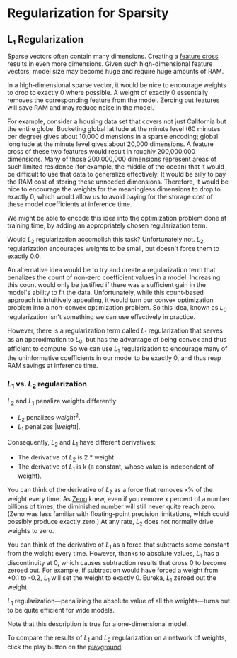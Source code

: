 # Regularization for Sparsity

## L₁ Regularization

Sparse vectors often contain many dimensions. Creating a [feature cross](https://developers.google.com/machine-learning/crash-course/feature-crosses/video-lecture) results in even more dimensions. Given such high-dimensional feature vectors, model size may become huge and require huge amounts of RAM.

In a high-dimensional sparse vector, it would be nice to encourage weights to drop to exactly 0 where possible. A weight of exactly 0 essentially removes the corresponding feature from the model. Zeroing out features will save RAM and may reduce noise in the model.

For example, consider a housing data set that covers not just California but the entire globe. Bucketing global latitude at the minute level (60 minutes per degree) gives about 10,000 dimensions in a sparse encoding; global longitude at the minute level gives about 20,000 dimensions. A feature cross of these two features would result in roughly 200,000,000 dimensions. Many of those 200,000,000 dimensions represent areas of such limited residence (for example, the middle of the ocean) that it would be difficult to use that data to generalize effectively. It would be silly to pay the RAM cost of storing these unneeded dimensions. Therefore, it would be nice to encourage the weights for the meaningless dimensions to drop to exactly 0, which would allow us to avoid paying for the storage cost of these model coefficients at inference time.

We might be able to encode this idea into the optimization problem done at training time, by adding an appropriately chosen regularization term.

Would $L_{2}$ regularization accomplish this task? Unfortunately not. $L_{2}$ regularization encourages weights to be small, but doesn't force them to exactly 0.0.

An alternative idea would be to try and create a regularization term that penalizes the count of non-zero coefficient values in a model. Increasing this count would only be justified if there was a sufficient gain in the model's ability to fit the data. Unfortunately, while this count-based approach is intuitively appealing, it would turn our convex optimization problem into a non-convex optimization problem. So this idea, known as $L_{0}$ regularization isn't something we can use effectively in practice.

However, there is a regularization term called $L_{1}$ regularization that serves as an approximation to $L_{0}$, but has the advantage of being convex and thus efficient to compute. So we can use $L_{1}$ regularization to encourage many of the uninformative coefficients in our model to be exactly 0, and thus reap RAM savings at inference time.

### $L_{1}$ vs. $L_{2}$ regularization

$L_{2}$ and $L_{1}$ penalize weights differently:

* $L_{2}$ penalizes $weight^2$.
* $L_{1}$ penalizes $|weight|$.

Consequently, $L_{2}$ and $L_{1}$ have different derivatives:

* The derivative of $L_{2}$ is 2 * weight.
* The derivative of $L_{1}$ is k (a constant, whose value is independent of weight).

You can think of the derivative of $L_{2}$ as a force that removes x% of the weight every time. As [Zeno](https://en.wikipedia.org/wiki/Zeno's_paradoxes#Dichotomy_paradox) knew, even if you remove x percent of a number billions of times, the diminished number will still never quite reach zero. (Zeno was less familiar with floating-point precision limitations, which could possibly produce exactly zero.) At any rate, $L_{2}$ does not normally drive weights to zero.

You can think of the derivative of $L_{1}$ as a force that subtracts some constant from the weight every time. However, thanks to absolute values, $L_{1}$ has a discontinuity at 0, which causes subtraction results that cross 0 to become zeroed out. For example, if subtraction would have forced a weight from +0.1 to -0.2, $L_{1}$ will set the weight to exactly 0. Eureka, $L_{1}$ zeroed out the weight.

$L_{1}$ regularization—penalizing the absolute value of all the weights—turns out to be quite efficient for wide models.

Note that this description is true for a one-dimensional model.

To compare the results of $L_{1}$ and $L_{2}$ regularization on a network of weights, click the play button on the [playground](https://developers.google.com/machine-learning/crash-course/regularization-for-sparsity/l1-regularization#l1-vs.-l2-regularization.).

